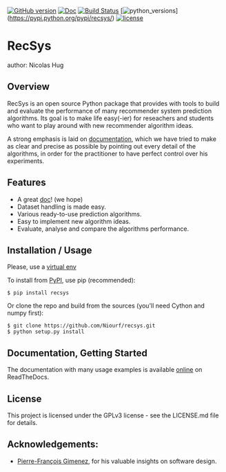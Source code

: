 [![GitHub version](https://badge.fury.io/gh/Niourf%2Frecsys.svg)](https://badge.fury.io/gh/Niourf%2Frecsys)
[![Doc](https://img.shields.io/badge/Read-Doc-blue.svg)](http://recsys.readthedocs.io/en/latest/index.html)
[![Build Status](https://travis-ci.org/Niourf/RecSys.svg?branch=master)](https://travis-ci.org/Niourf/RecSys)
[![python_versions](https://img.shields.io/badge/python-2.7%2C%203.4%2C%203.5-blue.svg)]
(https://pypi.python.org/pypi/recsys/)
[![license](https://img.shields.io/badge/license-GPLv3-blue.svg)](https://github.com/Niourf/RecSys/blob/master/LICENSE.md)


RecSys
======

author: Nicolas Hug

Overview
--------

RecSys is an open source Python package that provides with tools to build and
evaluate the performance of many recommender system prediction algorithms. Its
goal is to make life easy(-ier) for reseachers and students who want to play
around with new recommender algorithm ideas.

A strong emphasis is laid on
[documentation](http://recsys.readthedocs.io/en/latest/index.html), which we
have tried to make as clear and precise as possible by pointing out every
detail of the algorithms, in order for the practitioner to have perfect
control over his experiments.

Features
--------

- A great [doc](http://recsys.readthedocs.io/en/latest/index.html)! (we hope)
- Dataset handling is made easy.
- Various ready-to-use prediction algorithms.
- Easy to implement new algorithm ideas.
- Evaluate, analyse and compare the algorithms performance.

Installation / Usage
--------------------

Please, use a [virtual env](
http://docs.python-guide.org/en/latest/dev/virtualenvs/)

To install from [PyPI](https://pypi.python.org/pypi/recsys/), use pip
(recommended):

    $ pip install recsys

Or clone the repo and build from the sources (you'll need Cython and numpy
first):

    $ git clone https://github.com/Niourf/recsys.git
    $ python setup.py install


Documentation, Getting Started
------------------------------

The documentation with many usage examples is available
[online](http://recsys.readthedocs.io/en/latest/index.html) on ReadTheDocs.

License
-------

This project is licensed under the GPLv3 license - see the LICENSE.md file for
details.

Acknowledgements:
----------------

- [Pierre-François Gimenez](https://github.com/PFgimenez), for his valuable
  insights on software design.
